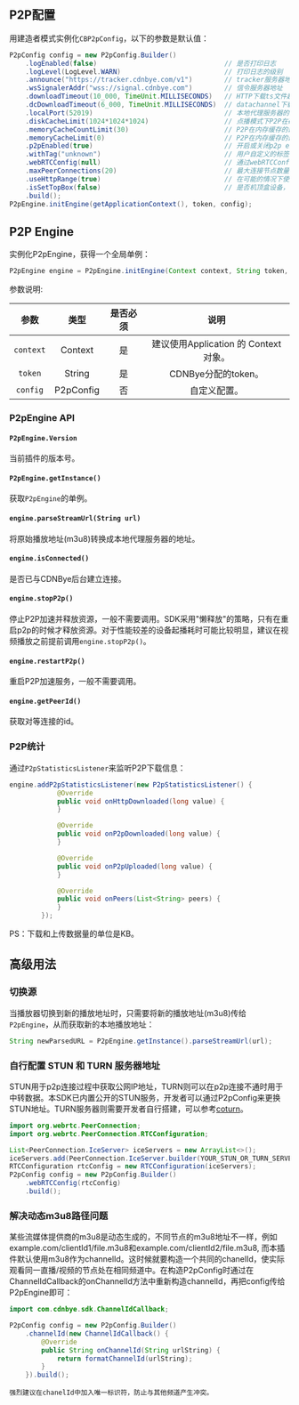 
## P2P配置
用建造者模式实例化`CBP2pConfig`，以下的参数是默认值：
```java
P2pConfig config = new P2pConfig.Builder()
    .logEnabled(false)                                // 是否打印日志
    .logLevel(LogLevel.WARN)                          // 打印日志的级别
    .announce("https://tracker.cdnbye.com/v1")        // tracker服务器地址
    .wsSignalerAddr("wss://signal.cdnbye.com")        // 信令服务器地址
    .downloadTimeout(10_000, TimeUnit.MILLISECONDS)   // HTTP下载ts文件超时时间
    .dcDownloadTimeout(6_000, TimeUnit.MILLISECONDS)  // datachannel下载二进制数据的最大超时时间
    .localPort(52019)                                 // 本地代理服务器的端口号
    .diskCacheLimit(1024*1024*1024)                   // 点播模式下P2P在磁盘缓存的最大数据量(设为0可以禁用磁盘缓存)
    .memoryCacheCountLimit(30)                        // P2P在内存缓存的最大数据量，用ts文件个数表示
    .memoryCacheLimit(0)                              // P2P在内存缓存的最大字节数，单位是byte，与memoryCacheCountLimit互斥，机顶盒建议不大于15MB，需要大于0才能生效，并且会覆盖memoryCacheCountLimit
    .p2pEnabled(true)                                 // 开启或关闭p2p engine
    .withTag("unknown")                               // 用户自定义的标签，可以在控制台查看分布图
    .webRTCConfig(null)                               // 通过webRTCConfig来修改WebRTC默认配置
    .maxPeerConnections(20)                           // 最大连接节点数量
    .useHttpRange(true)                               // 在可能的情况下使用Http Range请求来补足p2p下载超时的剩余部分数据
    .isSetTopBox(false)                               // 是否机顶盒设备，如果在机顶盒运行设为true，提高兼容性
    .build();  
P2pEngine.initEngine(getApplicationContext(), token, config);
```

## P2P Engine
实例化P2pEngine，获得一个全局单例：
```java
P2pEngine engine = P2pEngine.initEngine(Context context, String token, P2pConfig config);
```
参数说明:
<br>

| 参数 | 类型 | 是否必须 | 说明 |
| :-: | :-: | :-: | :-: |
| `context` | Context | 是 | 建议使用Application 的 Context 对象。                                                                                      
| `token` | String | 是 | CDNBye分配的token。
| `config` | P2pConfig | 否 | 自定义配置。

### P2pEngine API
#### `P2pEngine.Version`
当前插件的版本号。

#### `P2pEngine.getInstance()`
获取`P2pEngine`的单例。

#### `engine.parseStreamUrl(String url)`
将原始播放地址(m3u8)转换成本地代理服务器的地址。

#### `engine.isConnected()`
是否已与CDNBye后台建立连接。

#### `engine.stopP2p()`
停止P2P加速并释放资源，一般不需要调用。SDK采用"懒释放"的策略，只有在重启p2p的时候才释放资源。对于性能较差的设备起播耗时可能比较明显，建议在视频播放之前提前调用`engine.stopP2p()`。

#### `engine.restartP2p()`
重启P2P加速服务，一般不需要调用。

#### `engine.getPeerId()`
获取对等连接的id。

### P2P统计
通过`P2pStatisticsListener`来监听P2P下载信息：
```java
engine.addP2pStatisticsListener(new P2pStatisticsListener() {
            @Override
            public void onHttpDownloaded(long value) {
            }

            @Override
            public void onP2pDownloaded(long value) {
            }

            @Override
            public void onP2pUploaded(long value) {
            }

            @Override
            public void onPeers(List<String> peers) {
            }
        });
```
PS：下载和上传数据量的单位是KB。

## 高级用法
### 切换源
当播放器切换到新的播放地址时，只需要将新的播放地址(m3u8)传给`P2pEngine`，从而获取新的本地播放地址：
```java
String newParsedURL = P2pEngine.getInstance().parseStreamUrl(url);
```
### 自行配置 STUN 和 TURN 服务器地址
STUN用于p2p连接过程中获取公网IP地址，TURN则可以在p2p连接不通时用于中转数据。本SDK已内置公开的STUN服务，开发者可以通过P2pConfig来更换STUN地址。TURN服务器则需要开发者自行搭建，可以参考[coturn](https://github.com/coturn/coturn)。
```java
import org.webrtc.PeerConnection;
import org.webrtc.PeerConnection.RTCConfiguration;

List<PeerConnection.IceServer> iceServers = new ArrayList<>();
iceServers.add(PeerConnection.IceServer.builder(YOUR_STUN_OR_TURN_SERVER).createIceServer());
RTCConfiguration rtcConfig = new RTCConfiguration(iceServers);
P2pConfig config = new P2pConfig.Builder()
    .webRTCConfig(rtcConfig)
    .build();
```
### 解决动态m3u8路径问题
某些流媒体提供商的m3u8是动态生成的，不同节点的m3u8地址不一样，例如example.com/clientId1/file.m3u8和example.com/clientId2/file.m3u8, 而本插件默认使用m3u8作为channelId。这时候就要构造一个共同的chanelId，使实际观看同一直播/视频的节点处在相同频道中。在构造P2pConfig时通过在ChannelIdCallback的onChannelId方法中重新构造channelId，再把config传给P2pEngine即可：
```java
import com.cdnbye.sdk.ChannelIdCallback;

P2pConfig config = new P2pConfig.Builder()
    .channelId(new ChannelIdCallback() {
        @Override
        public String onChannelId(String urlString) {
            return formatChannelId(urlString);
        }
    }).build();
```
`强烈建议在chanelId中加入唯一标识符，防止与其他频道产生冲突。`
